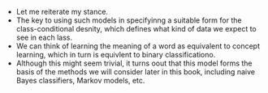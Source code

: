 
* Let me reiterate my stance.
* The key to using such models in specifyinng a suitable form for the class-conditional desnity, which defines what kind of data we expect to see in each lass.
* We can think of learning the meaning of a word as equivalent to concept learning, which in turn is equivlent to binary classificationo.
* Although this might seem trivial, it turns oout that this model forms the basis of the methods we will consider later in this book, including naive Bayes classifiers, Markov models, etc.